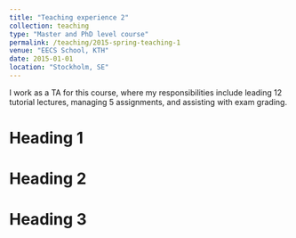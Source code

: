 ```yaml
---
title: "Teaching experience 2"
collection: teaching
type: "Master and PhD level course"
permalink: /teaching/2015-spring-teaching-1
venue: "EECS School, KTH"
date: 2015-01-01
location: "Stockholm, SE"
---
```


I work as a TA for this course, where my responsibilities include leading 12 tutorial lectures, managing 5 assignments, and assisting with exam grading.

Heading 1
======

Heading 2
======

Heading 3
======
